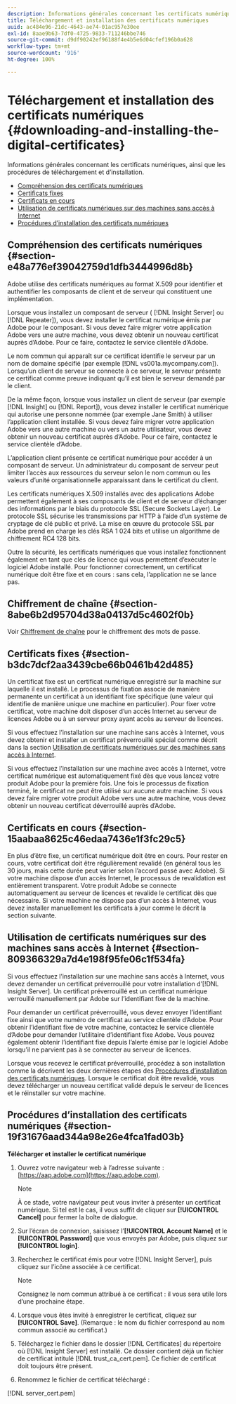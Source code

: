 ```yaml
---
description: Informations générales concernant les certificats numériques, ainsi que les procédures de téléchargement et d’installation.
title: Téléchargement et installation des certificats numériques
uuid: ac484e96-21dc-4643-ae74-01ac957e30ee
exl-id: 8aae9b63-7df0-4725-9833-711246bbe746
source-git-commit: d9df90242ef96188f4e4b5e6d04cfef196b0a628
workflow-type: tm+mt
source-wordcount: '916'
ht-degree: 100%

---
```


# Téléchargement et installation des certificats numériques {#downloading-and-installing-the-digital-certificates}

Informations générales concernant les certificats numériques, ainsi que les procédures de téléchargement et d’installation.

* [Compréhension des certificats numériques](../../../../../home/c-inst-svr/c-install-ins-svr/t-install-proc-inst-svr-dpu/c-dnld-dgtl-cert/c-dnld-dgtl-cert.md#section-e48a776ef39042759d1dfb3444996d8b)
* [Certificats fixes](../../../../../home/c-inst-svr/c-install-ins-svr/t-install-proc-inst-svr-dpu/c-dnld-dgtl-cert/c-dnld-dgtl-cert.md#section-b3dc7dcf2aa3439cbe66b0461b42d485)
* [Certificats en cours](../../../../../home/c-inst-svr/c-install-ins-svr/t-install-proc-inst-svr-dpu/c-dnld-dgtl-cert/c-dnld-dgtl-cert.md#section-15aabaa8625c46edaa7436e1f3fc29c5)
* [Utilisation de certificats numériques sur des machines sans accès à Internet](../../../../../home/c-inst-svr/c-install-ins-svr/t-install-proc-inst-svr-dpu/c-dnld-dgtl-cert/c-dnld-dgtl-cert.md#section-809366329a7d4e198f95fe06c1f534fa)
* [Procédures d’installation des certificats numériques](../../../../../home/c-inst-svr/c-install-ins-svr/t-install-proc-inst-svr-dpu/c-dnld-dgtl-cert/c-dnld-dgtl-cert.md#section-19f31676aad344a98e26e4fca1fad03b)

## Compréhension des certificats numériques {#section-e48a776ef39042759d1dfb3444996d8b}

Adobe utilise des certificats numériques au format X.509 pour identifier et authentifier les composants de client et de serveur qui constituent une implémentation.

Lorsque vous installez un composant de serveur ( [!DNL Insight Server] ou [!DNL Repeater]), vous devez installer le certificat numérique émis par Adobe pour le composant. Si vous devez faire migrer votre application Adobe vers une autre machine, vous devez obtenir un nouveau certificat auprès d’Adobe. Pour ce faire, contactez le service clientèle d’Adobe.

Le nom commun qui apparaît sur ce certificat identifie le serveur par un nom de domaine spécifié (par exemple [!DNL vs001a.mycompany.com]). Lorsqu’un client de serveur se connecte à ce serveur, le serveur présente ce certificat comme preuve indiquant qu’il est bien le serveur demandé par le client.

De la même façon, lorsque vous installez un client de serveur (par exemple [!DNL Insight] ou [!DNL Report]), vous devez installer le certificat numérique qui autorise une personne nommée (par exemple Jane Smith) à utiliser l’application client installée. Si vous devez faire migrer votre application Adobe vers une autre machine ou vers un autre utilisateur, vous devez obtenir un nouveau certificat auprès d’Adobe. Pour ce faire, contactez le service clientèle d’Adobe.

L’application client présente ce certificat numérique pour accéder à un composant de serveur. Un administrateur du composant de serveur peut limiter l’accès aux ressources du serveur selon le nom commun ou les valeurs d’unité organisationnelle apparaissant dans le certificat du client.

Les certificats numériques X.509 installés avec des applications Adobe permettent également à ses composants de client et de serveur d’échanger des informations par le biais du protocole SSL (Secure Sockets Layer). Le protocole SSL sécurise les transmissions par HTTP à l’aide d’un système de cryptage de clé public et privé. La mise en œuvre du protocole SSL par Adobe prend en charge les clés RSA 1 024 bits et utilise un algorithme de chiffrement RC4 128 bits.

Outre la sécurité, les certificats numériques que vous installez fonctionnent également en tant que clés de licence qui vous permettent d’exécuter le logiciel Adobe installé. Pour fonctionner correctement, un certificat numérique doit être fixe et en cours : sans cela, l’application ne se lance pas.

## Chiffrement de chaîne {#section-8abe6b2d95704d38a04137d5c4602f0b}

Voir [Chiffrement de chaîne](../../../../../home/c-inst-svr/c-install-ins-svr/t-install-proc-inst-svr-dpu/c-dnld-dgtl-cert/string-encryption.md#concept-35da0b53650a4d7e82b240ad27f6d45a) pour le chiffrement des mots de passe.

## Certificats fixes {#section-b3dc7dcf2aa3439cbe66b0461b42d485}

Un certificat fixe est un certificat numérique enregistré sur la machine sur laquelle il est installé. Le processus de fixation associe de manière permanente un certificat à un identifiant fixe spécifique (une valeur qui identifie de manière unique une machine en particulier). Pour fixer votre certificat, votre machine doit disposer d’un accès Internet au serveur de licences Adobe ou à un serveur proxy ayant accès au serveur de licences.

Si vous effectuez l’installation sur une machine sans accès à Internet, vous devez obtenir et installer un certificat préverrouillé spécial comme décrit dans la section [Utilisation de certificats numériques sur des machines sans accès à Internet](../../../../../home/c-inst-svr/c-install-ins-svr/t-install-proc-inst-svr-dpu/c-dnld-dgtl-cert/c-dnld-dgtl-cert.md#section-809366329a7d4e198f95fe06c1f534fa).

Si vous effectuez l’installation sur une machine avec accès à Internet, votre certificat numérique est automatiquement fixé dès que vous lancez votre produit Adobe pour la première fois. Une fois le processus de fixation terminé, le certificat ne peut être utilisé sur aucune autre machine. Si vous devez faire migrer votre produit Adobe vers une autre machine, vous devez obtenir un nouveau certificat déverrouillé auprès d’Adobe.

## Certificats en cours {#section-15aabaa8625c46edaa7436e1f3fc29c5}

En plus d’être fixe, un certificat numérique doit être en cours. Pour rester en cours, votre certificat doit être régulièrement revalidé (en général tous les 30 jours, mais cette durée peut varier selon l’accord passé avec Adobe). Si votre machine dispose d’un accès Internet, le processus de revalidation est entièrement transparent. Votre produit Adobe se connecte automatiquement au serveur de licences et revalide le certificat dès que nécessaire. Si votre machine ne dispose pas d’un accès à Internet, vous devez installer manuellement les certificats à jour comme le décrit la section suivante.

## Utilisation de certificats numériques sur des machines sans accès à Internet {#section-809366329a7d4e198f95fe06c1f534fa}

Si vous effectuez l’installation sur une machine sans accès à Internet, vous devez demander un certificat préverrouillé pour votre installation d’[!DNL Insight Server]. Un certificat préverrouillé est un certificat numérique verrouillé manuellement par Adobe sur l’identifiant fixe de la machine.

Pour demander un certificat préverrouillé, vous devez envoyer l’identifiant fixe ainsi que votre numéro de certificat au service clientèle d’Adobe. Pour obtenir l’identifiant fixe de votre machine, contactez le service clientèle d’Adobe pour demander l’utilitaire d’identifiant fixe Adobe. Vous pouvez également obtenir l’identifiant fixe depuis l’alerte émise par le logiciel Adobe lorsqu’il ne parvient pas à se connecter au serveur de licences.

Lorsque vous recevez le certificat préverrouillé, procédez à son installation comme la décrivent les deux dernières étapes des [Procédures d’installation des certificats numériques](../../../../../home/c-inst-svr/c-install-ins-svr/t-install-proc-inst-svr-dpu/c-dnld-dgtl-cert/c-dnld-dgtl-cert.md#section-19f31676aad344a98e26e4fca1fad03b). Lorsque le certificat doit être revalidé, vous devez télécharger un nouveau certificat validé depuis le serveur de licences et le réinstaller sur votre machine.

## Procédures d’installation des certificats numériques {#section-19f31676aad344a98e26e4fca1fad03b}

**Télécharger et installer le certificat numérique**

1. Ouvrez votre navigateur web à l’adresse suivante : [https://aap.adobe.com](https://aap.adobe.com).

   >[!NOTE]
   >
   >À ce stade, votre navigateur peut vous inviter à présenter un certificat numérique. Si tel est le cas, il vous suffit de cliquer sur **[!UICONTROL Cancel]** pour fermer la boîte de dialogue.

1. Sur l’écran de connexion, saisissez l’**[!UICONTROL Account Name]** et le **[!UICONTROL Password]** que vous envoyés par Adobe, puis cliquez sur **[!UICONTROL login]**.

1. Recherchez le certificat émis pour votre [!DNL Insight Server], puis cliquez sur l’icône associée à ce certificat.

   >[!NOTE]
   >
   >Consignez le nom commun attribué à ce certificat : il vous sera utile lors d’une prochaine étape.

1. Lorsque vous êtes invité à enregistrer le certificat, cliquez sur **[!UICONTROL Save]**. (Remarque : le nom du fichier correspond au nom commun associé au certificat.)
1. Téléchargez le fichier dans le dossier [!DNL Certificates] du répertoire où [!DNL Insight Server] est installé. Ce dossier contient déjà un fichier de certificat intitulé [!DNL trust_ca_cert.pem]. Ce fichier de certificat doit toujours être présent.

1. Renommez le fichier de certificat téléchargé :

[!DNL server_cert.pem]
